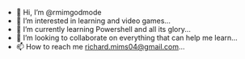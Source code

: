 - 👋 Hi, I’m @rmimgodmode
- 👀 I’m interested in learning and video games...
- 🌱 I’m currently learning Powershell and all its glory...
- 💞️ I’m looking to collaborate on everything that can help me learn...
- 📫 How to reach me richard.mims04@gmail.com...

<!---
rmimgodmode/rmimgodmode is a ✨ special ✨ repository because its `README.md` (this file) appears on your GitHub profile.
You can click the Preview link to take a look at your changes.
--->
